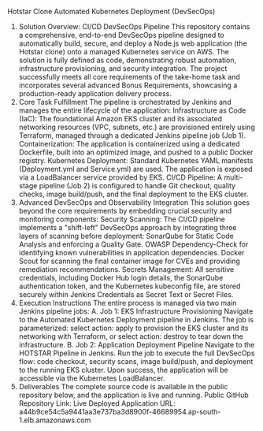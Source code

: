 Hotstar Clone Automated Kubernetes Deployment (DevSecOps)
1.	Solution Overview: CI/CD DevSecOps Pipeline
This repository contains a comprehensive, end-to-end DevSecOps pipeline designed to automatically build, secure, and deploy a Node.js web application (the Hotstar clone) onto a managed Kubernetes service on AWS. The solution is fully defined as code, demonstrating robust automation, infrastructure provisioning, and security integration.
The project successfully meets all core requirements of the take-home task and incorporates several advanced Bonus Requirements, showcasing a production-ready application delivery process.
2.	Core Task Fulfillment
The pipeline is orchestrated by Jenkins and manages the entire lifecycle of the application:
Infrastructure as Code (IaC): The foundational Amazon EKS cluster and its associated networking resources (VPC, subnets, etc.) are provisioned entirely using Terraform, managed through a dedicated Jenkins pipeline job (Job 1).
Containerization: The application is containerized using a dedicated Dockerfile, built into an optimized image, and pushed to a public Docker registry.
Kubernetes Deployment: Standard Kubernetes YAML manifests (Deployment.yml and Service.yml) are used. The application is exposed via a LoadBalancer service provided by EKS.
CI/CD Pipeline: A multi-stage pipeline (Job 2) is configured to handle Git checkout, quality checks, image build/push, and the final deployment to the EKS cluster.
3.	Advanced DevSecOps and Observability Integration
This solution goes beyond the core requirements by embedding crucial security and monitoring components:
Security Scanning: The CI/CD pipeline implements a "shift-left" DevSecOps approach by integrating three layers of scanning before deployment:
SonarQube for Static Code Analysis and enforcing a Quality Gate.
OWASP Dependency-Check for identifying known vulnerabilities in application dependencies.
Docker Scout for scanning the final container image for CVEs and providing remediation recommendations.
Secrets Management: All sensitive credentials, including Docker Hub login details, the SonarQube authentication token, and the Kubernetes kubeconfig file, are stored securely within Jenkins Credentials as Secret Text or Secret Files.
4.	Execution Instructions
The entire process is managed via two main Jenkins pipeline jobs:
A. Job 1: EKS Infrastructure Provisioning
Navigate to the Automated Kubernetes Deployment pipeline in Jenkins.
The job is parameterized: select action: apply to provision the EKS cluster and its networking with Terraform, or select action: destroy to tear down the infrastructure.
B. Job 2: Application Deployment Pipeline
Navigate to the HOTSTAR Pipeline in Jenkins.
Run the job to execute the full DevSecOps flow: code checkout, security scans, image build/push, and deployment to the running EKS cluster.
Upon success, the application will be accessible via the Kubernetes LoadBalancer.
5.	Deliverables
The complete source code is available in the public repository below, and the application is live and running.
Public GitHub Repository Link:
Live Deployed Application URL: a44b9ce54c5a9441aa3e737ba3d8900f-46689954.ap-south-1.elb.amazonaws.com
